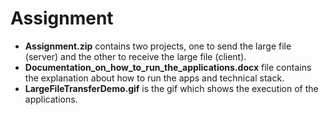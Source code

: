 # Assignment
- **Assignment.zip** contains two projects, one to send the large file (server) and the other to receive the large file (client).
- **Documentation_on_how_to_run_the_applications.docx** file contains the explanation about how to run the apps and technical stack.
- **LargeFileTransferDemo.gif** is the gif which shows the execution of the applications.
